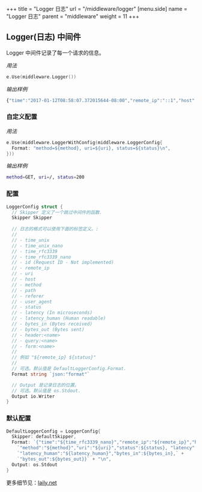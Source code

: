 +++
title = "Logger 日志"
url = "/middleware/logger"
[menu.side]
  name = "Logger 日志"
  parent = "middleware"
  weight = 11
+++

## Logger(日志) 中间件

Logger 中间件记录了每一个请求的信息。

*用法*

```go
e.Use(middleware.Logger())
```

*输出样例*

```js
{"time":"2017-01-12T08:58:07.372015644-08:00","remote_ip":"::1","host":"localhost:1323","method":"GET","uri":"/","status":200, "latency":14743,"latency_human":"14.743µs","bytes_in":0,"bytes_out":2}
```

### 自定义配置

*用法*

```go
e.Use(middleware.LoggerWithConfig(middleware.LoggerConfig{
  Format: "method=${method}, uri=${uri}, status=${status}\n",
}))
```

*输出样例*

```sh
method=GET, uri=/, status=200
```

### 配置

```go
LoggerConfig struct {
  // Skipper 定义了一个跳过中间件的函数.
  Skipper Skipper
  
  // 日志的格式可以使用下面的标签定义。:
  //
  // - time_unix
  // - time_unix_nano
  // - time_rfc3339
  // - time_rfc3339_nano
  // - id (Request ID - Not implemented)
  // - remote_ip
  // - uri
  // - host
  // - method
  // - path
  // - referer
  // - user_agent
  // - status
  // - latency (In microseconds)
  // - latency_human (Human readable)
  // - bytes_in (Bytes received)
  // - bytes_out (Bytes sent)
  // - header:<name>
  // - query:<name>
  // - form:<name>
  //
  // 例如 "${remote_ip} ${status}"
  //
  // 可选。默认值是 DefaultLoggerConfig.Format.
  Format string `json:"format"`

  // Output 是记录日志的位置。
  // 可选。默认值是 os.Stdout.
  Output io.Writer
}
```

### 默认配置

```go
DefaultLoggerConfig = LoggerConfig{
  Skipper: defaultSkipper,
  Format: `{"time":"${time_rfc3339_nano}","remote_ip":"${remote_ip}","host":"${host}",` +
    `"method":"${method}","uri":"${uri}","status":${status}, "latency":${latency},` +
    `"latency_human":"${latency_human}","bytes_in":${bytes_in},` +
    `"bytes_out":${bytes_out}}` + "\n",
  Output: os.Stdout
}
```

更多细节见：[laily.net](https://laily.net/article/golang%20echo%20%e4%bb%a3%e7%a0%81%e8%af%a6%e8%a7%a3%e4%b9%8b%20log%20%e7%af%87)





